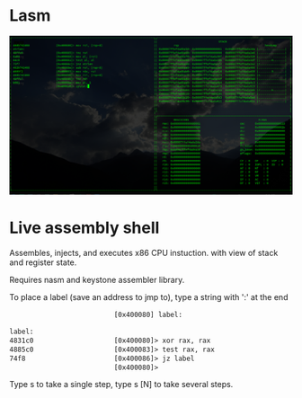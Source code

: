 # Lasm

![](imgs/example.png)

# Live assembly shell 

Assembles, injects, and executes x86 CPU instuction. with view of stack
and register state.

Requires nasm and keystone assembler library.

To place a label (save an address to jmp to), type a string with ':' at the end 

```
                          [0x400080] label:
```
```
label:
4831c0                    [0x400080]> xor rax, rax
4885c0                    [0x400083]> test rax, rax
74f8                      [0x400086]> jz label
                          [0x400080]>
```

Type s to take a single step, type s [N] to take several steps.  
